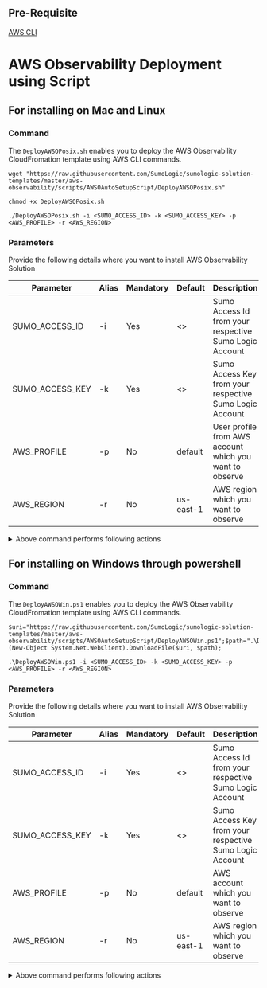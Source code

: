 ## Pre-Requisite
[AWS CLI](https://aws.amazon.com/cli/)

# AWS Observability Deployment using Script
## For installing on Mac and Linux
### Command
The `DeployAWSOPosix.sh` enables you to deploy the AWS Observability CloudFromation template using AWS CLI commands.
 
```
wget "https://raw.githubusercontent.com/SumoLogic/sumologic-solution-templates/master/aws-observability/scripts/AWSOAutoSetupScript/DeployAWSOPosix.sh"

chmod +x DeployAWSOPosix.sh

./DeployAWSOPosix.sh -i <SUMO_ACCESS_ID> -k <SUMO_ACCESS_KEY> -p <AWS_PROFILE> -r <AWS_REGION>
```

### Parameters
Provide the following details where you want to install AWS Observability Solution

| Parameter       | Alias | Mandatory | Default   | Description                                             |
|-----------------|-------|-----------|-----------|---------------------------------------------------------|
| SUMO_ACCESS_ID  | -i    | Yes       | <>        | Sumo Access Id from your respective Sumo Logic Account  |
| SUMO_ACCESS_KEY | -k    | Yes       | <>        | Sumo Access Key from your respective Sumo Logic Account |
| AWS_PROFILE     | -p    | No        | default   | User profile from AWS account which you want to observe |
| AWS_REGION      | -r    | No        | us-east-1 | AWS region which you want to observe                    |

<details>
<summary>Above command performs following actions</summary>
    <br>Downloading master template using wget command.</br>
    <br>Using chmod command to grant execute permission to shell script.</br>
    <br>Execute shell script for deploying the solution.</br>
</details>

## For installing on Windows through powershell
### Command
The `DeployAWSOWin.ps1` enables you to deploy the AWS Observability CloudFromation template using AWS CLI commands.
 
```
$uri="https://raw.githubusercontent.com/SumoLogic/sumologic-solution-templates/master/aws-observability/scripts/AWSOAutoSetupScript/DeployAWSOWin.ps1";$path=".\DeployAWSOWin.ps1";(New-Object System.Net.WebClient).DownloadFile($uri, $path);

.\DeployAWSOWin.ps1 -i <SUMO_ACCESS_ID> -k <SUMO_ACCESS_KEY> -p <AWS_PROFILE> -r <AWS_REGION>
```

### Parameters
Provide the following details where you want to install AWS Observability Solution

| Parameter       | Alias | Mandatory | Default   | Description                                             |
|-----------------|-------|-----------|-----------|---------------------------------------------------------|
| SUMO_ACCESS_ID  | -i    | Yes       | <>        | Sumo Access Id from your respective Sumo Logic Account  |
| SUMO_ACCESS_KEY | -k    | Yes       | <>        | Sumo Access Key from your respective Sumo Logic Account |
| AWS_PROFILE     | -p    | No        | default   | AWS account which you want to observe                   |
| AWS_REGION      | -r    | No        | us-east-1 | AWS region which you want to observe                    |

<details>
<summary>Above command performs following actions</summary>
    <br>Downloading master template using DownloadFile function.</br>
    <br>Execute powershell script for deploying the solution.</br>
</details>
